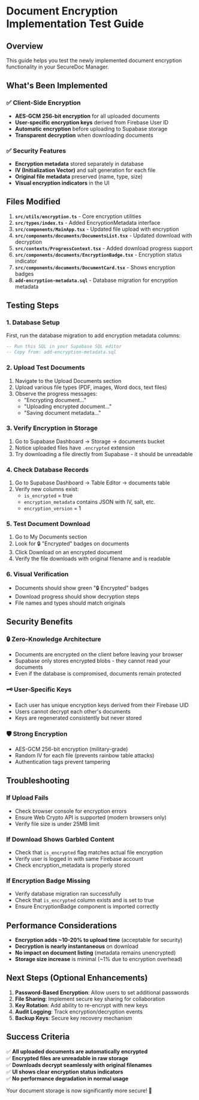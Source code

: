 # Document Encryption Implementation Test Guide

## Overview
This guide helps you test the newly implemented document encryption functionality in your SecureDoc Manager.

## What's Been Implemented

### ✅ Client-Side Encryption
- **AES-GCM 256-bit encryption** for all uploaded documents
- **User-specific encryption keys** derived from Firebase User ID
- **Automatic encryption** before uploading to Supabase storage
- **Transparent decryption** when downloading documents

### ✅ Security Features
- **Encryption metadata** stored separately in database
- **IV (Initialization Vector)** and salt generation for each file
- **Original file metadata** preserved (name, type, size)
- **Visual encryption indicators** in the UI

## Files Modified

1. **`src/utils/encryption.ts`** - Core encryption utilities
2. **`src/types/index.ts`** - Added EncryptionMetadata interface
3. **`src/components/MainApp.tsx`** - Updated file upload with encryption
4. **`src/components/documents/DocumentsList.tsx`** - Updated download with decryption
5. **`src/contexts/ProgressContext.tsx`** - Added download progress support
6. **`src/components/documents/EncryptionBadge.tsx`** - Encryption status indicator
7. **`src/components/documents/DocumentCard.tsx`** - Shows encryption badges
8. **`add-encryption-metadata.sql`** - Database migration for encryption metadata

## Testing Steps

### 1. Database Setup
First, run the database migration to add encryption metadata columns:

```sql
-- Run this SQL in your Supabase SQL editor
-- Copy from: add-encryption-metadata.sql
```

### 2. Upload Test Documents
1. Navigate to the Upload Documents section
2. Upload various file types (PDF, images, Word docs, text files)
3. Observe the progress messages:
   - "Encrypting document..."
   - "Uploading encrypted document..."
   - "Saving document metadata..."

### 3. Verify Encryption in Storage
1. Go to Supabase Dashboard → Storage → documents bucket
2. Notice uploaded files have `.encrypted` extension
3. Try downloading a file directly from Supabase - it should be unreadable

### 4. Check Database Records
1. Go to Supabase Dashboard → Table Editor → documents table
2. Verify new columns exist:
   - `is_encrypted` = true
   - `encryption_metadata` contains JSON with IV, salt, etc.
   - `encryption_version` = 1

### 5. Test Document Download
1. Go to My Documents section
2. Look for 🔒 "Encrypted" badges on documents
3. Click Download on an encrypted document
4. Verify the file downloads with original filename and is readable

### 6. Visual Verification
- Documents should show green "🔒 Encrypted" badges
- Download progress should show decryption steps
- File names and types should match originals

## Security Benefits

### 🔒 **Zero-Knowledge Architecture**
- Documents are encrypted on the client before leaving your browser
- Supabase only stores encrypted blobs - they cannot read your documents
- Even if the database is compromised, documents remain protected

### 🗝️ **User-Specific Keys**  
- Each user has unique encryption keys derived from their Firebase UID
- Users cannot decrypt each other's documents
- Keys are regenerated consistently but never stored

### 🛡️ **Strong Encryption**
- AES-GCM 256-bit encryption (military-grade)
- Random IV for each file (prevents rainbow table attacks)
- Authentication tags prevent tampering

## Troubleshooting

### If Upload Fails
- Check browser console for encryption errors
- Ensure Web Crypto API is supported (modern browsers only)
- Verify file size is under 25MB limit

### If Download Shows Garbled Content
- Check that `is_encrypted` flag matches actual file encryption
- Verify user is logged in with same Firebase account
- Check encryption_metadata is properly stored

### If Encryption Badge Missing
- Verify database migration ran successfully
- Check that `is_encrypted` column exists and is set to true
- Ensure EncryptionBadge component is imported correctly

## Performance Considerations

- **Encryption adds ~10-20% to upload time** (acceptable for security)
- **Decryption is nearly instantaneous** on download
- **No impact on document listing** (metadata remains unencrypted)
- **Storage size increase** is minimal (~1% due to encryption overhead)

## Next Steps (Optional Enhancements)

1. **Password-Based Encryption**: Allow users to set additional passwords
2. **File Sharing**: Implement secure key sharing for collaboration  
3. **Key Rotation**: Add ability to re-encrypt with new keys
4. **Audit Logging**: Track encryption/decryption events
5. **Backup Keys**: Secure key recovery mechanism

## Success Criteria

✅ **All uploaded documents are automatically encrypted**  
✅ **Encrypted files are unreadable in raw storage**  
✅ **Downloads decrypt seamlessly with original filenames**  
✅ **UI shows clear encryption status indicators**  
✅ **No performance degradation in normal usage**  

Your document storage is now significantly more secure! 🎉
